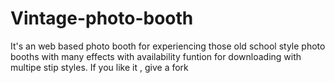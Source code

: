 # Vintage-photo-booth
It's an web based photo booth for experiencing those old school style photo booths with many effects with availability funtion for downloading with multipe stip styles. If you like it , give a fork

